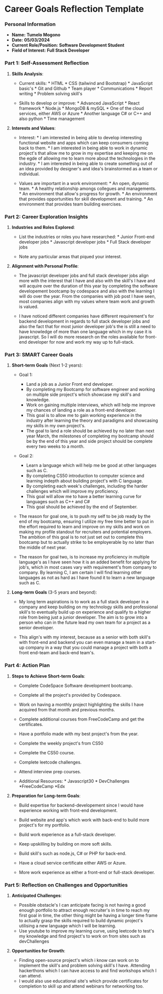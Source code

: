 
# Career Goals Reflection Template

### Personal Information

- **Name:** **Tumelo Mogono**
- **Date:** **05/03/2024**
- **Current Role/Position:** **Software Development Student**
- **Field of Interest:** **Full Stack Developer**

### Part 1: Self-Assessment Reflection

1. **Skills Analysis**:
    
    - Current skills:
          * HTML
          * CSS (tailwind and Bootstrap)
          * JavaScript basic's
          * Git and Github
          * Team player
          * Communications
          * Report writing
          * Problem solving skill's
                      
    - Skills to develop or improve:
          * Advanced JavaScript
          * React framework
          * Node.js
          * MongoDB & mySQL
          * One of the cloud services, either AWS or Azure
          * Another language C# or C++ and also python
          * Time management
  

      
2. **Interests and Values**:
    
    - Interest:
          * I am interested in being able to develop interesting functional website and apps which can keep consumers coming back to them.
          * I am interested in being able to work in dynamic project's that allow me to grow in my expertise and keeping me on the egde of allowing me to learn more about the technologies in the industry.
          * I am interested in being able to create something out of an idea provided by designer's and idea's brainstormed as a team or individual.
      
    - Values are important in a work environment:
          * An open, dynamic team.
          * A healthy relationship amongs collegues and managements.
          * An environment that allow's progress for growth.
          * An environment that provides opportunities for skill development and training.
          * An environment that provides team building exercises.

### Part 2: Career Exploration Insights

1. **Industries and Roles Explored**:
    
    - List the industries or roles you have researched:
          * Junior Front-end developer jobs
          * Javascript developer jobs
          * Full Stack developer jobs

    - Note any particular areas that piqued your interest.
2. **Alignment with Personal Profile**:
    
    - The javascript developer jobs and full stack developer jobs align more with the interest that I have and also with the skill's I have and will acquire over the duration of this year by completing the software developement bootcamp by codespace and also with the learning I will do over the year. From the companies with job post I have seen, most companies align with my values where team work and growth is valued.
  
      
    - I have noticed different companies have different requirement's for backend development in regards to full stack developer jobs and also the fact that for most junior developer job's the is still a need to have knowledge of more than one language which in my case it is javascript. So I will do more research on the roles available for front-end developer for now and work my way up to full-stack. 

### Part 3: SMART Career Goals

1. **Short-term Goals** (Next 1-2 years):
    
    - Goal 1:
      * Land a job as a Junior Front end developer.
      * By completing my Bootcamp for software engineer and working on multiple side project's which showcase my skill's and knowledge.
      * Work on gaining multiple interviews, which will help me improve my chances of landing a role as a front-end developer.
      * This goal is to allow me to gain working experience in the industry after learning the theory and paradigms and showcasing my skills in my own project's.
      * The goal to land a role should be achieved by no later than next year March, the milestones of completing my bootcamp should be by the end of this year and side project should be complete every two weeks to a month.
     
    - Goal 2:
        * Learn a language which will help me be good at other languages such as C.
        * By completing CS50 introduction to computer science and learning indepth about building project's with C language.
        * By completing each week's challenges, including the harder challenges which will improve my proficiency.
        * This goal will allow me to have a better learning curve for languages such as C++ and C#
        * This goal should be achieved by the end of September.




    - The reason for goal one, is to push my self to be job ready by the end of my bootcamp, ensuring I utilize my free time better to put in the effort required to learn and improve on my skills and work on making my profile standout for recruiters and potential employers. The ambition of this goal is to not just set out to complete this bootcamp but to actually strike to be employerable by no later than the middle of  next year.
    - The reason for goal two, is to increase my proficiency in multiple language's as I have seen how it is an added benefit for applying for job's, which in most cases vary with requirement's from company to company. By learning C, I am certain I will find learning other languages as not as hard as I have found it to learn a new language such as C.
  
      
2. **Long-term Goals** (3-5 years and beyond):
    
    - My long term aspirations is to work as a full stack developer in a company and keep building on my technology skills and professional skill's to eventually build up on experience and qualify to a higher role from being just a junior developer. The aim is to grow into a person who can in the future lead my own team for a project as a senior developer.
      
    - This align's with my interest, because as a senior with both skill's with front-end and backend you can even manage a team in a start-up company in a way that you could manage a project with both a front end-team and back-end team's.

### Part 4: Action Plan

1. **Steps to Achieve Short-term Goals**:
    
    - Complete CodeSpace Software development bootcamp.
    - Complete all the project's provided by Codespace.
    - Work on having a monthly project highlighting the skills I have acquired from that month and previous months.
    - Complete additional courses from FreeCodeCamp and get the certificates.
    - Have a portfolio made with my best project's from the year.
    - Complete the weekly project's from CS50
    - Complete the CS50 course.
    - Complete leetcode challenges.
    - Attend interview prep courses.
  
    - Additional Resources:
          * Javascript30
          * DevChallenges
          *FreeCodeCamp
          *Edx
      
2. **Preparation for Long-term Goals**:
    
    - Build expertise for backend-developement since I would have experience working with front-end development.
    - Build website and app's which work with back-end to build more project's for my portfolio.
    - Build work experience as a full-stack developer.
    - Keep upskilling by building on more soft skills.
    
    - Build skill's such as node.js, C# or PHP for back-end.
    - Have a cloud service certificate either AWS or Azure.
    - More work experience as either a front-end or full-stack developer.

### Part 5: Reflection on Challenges and Opportunities

1. **Anticipated Challenges**:
    
    - Possible obstacle's I can anticipate facing is not having a good enough portfolio to attract enough recruiter's in time to reach my first goal in time, the other thing might be having a longer time frame to actually grasp the skills required to build dynamic project's utilising a new language which I will be learning.
    - Use youtube to improve my learning curve, using leetcode to test's my knowledge and find project's to work on from sites such as devChallenges
2. **Opportunities for Growth**:
    
    - Finding open-source project's which i know can work on to implement the skill's and problem solving skill's I have. Attending hackerthons which I can have access to and find workshops which I can attend. 
    - I would also use educational site's which provide certificates for completion to skill up and attend webinars for networking too. 




